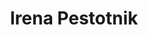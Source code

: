 ---
SICRIS: 15295
draft: false
fixName: irena_pestotnik
location: R3.40 - Finančno računovodska služba
mailInfo: irena.pestotnik@fri.uni-lj.si
officeHours: null
profName: Irena Pestotnik
profTitle: Financial and Accounting Department
telephoneInfo: null
title: Irena Pestotnik
---